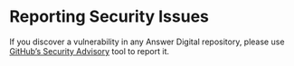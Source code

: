 # Reporting Security Issues

If you discover a vulnerability in any Answer Digital repository, please use [GitHub’s Security Advisory](https://github.com/answerdigital/.github/security) tool to report it.
